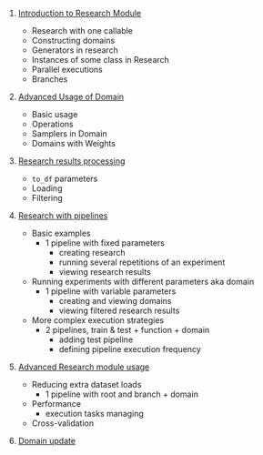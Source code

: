 1. [Introduction to Research Module](./01_introduction.ipynb)
    * Research with one callable
    * Constructing domains
    * Generators in research
    * Instances of some class in Research
    * Parallel executions
    * Branches

2. [Advanced Usage of Domain](./02_domain.ipynb)
    * Basic usage
    * Operations
    * Samplers in Domain
    * Domains with Weights

3. [Research results processing](./03_results_processing.ipynb)
    * `to_df` parameters
    * Loading
    * Filtering

4. [Research with pipelines](./04_research_with_pipelines.ipynb)
    * Basic examples
        * 1 pipeline with fixed parameters
            * creating research
            * running several repetitions of an experiment
            * viewing research results
    * Running experiments with different parameters aka domain
        * 1 pipeline with variable parameters
            * creating and viewing domains
            * viewing filtered research results
    * More complex execution strategies
        * 2 pipelines, train & test + function + domain
            * adding test pipeline
            * defining pipeline execution frequency

5. [Advanced Research module usage](./05_advanced_usage_of_research.ipynb)
    * Reducing extra dataset loads
        * 1 pipeline with root and branch + domain
    * Performance
        * execution tasks managing
    * Cross-validation

6. [Domain update](./06_update_domain.ipynb)
